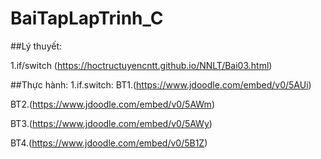 # BaiTapLapTrinh_C

##Lý thuyết:

1.if/switch (https://hoctructuyencntt.github.io/NNLT/Bai03.html)

##Thực hành:
1.if.switch: 
BT1.(https://www.jdoodle.com/embed/v0/5AUi)

BT2.(https://www.jdoodle.com/embed/v0/5AWm)

BT3.(https://www.jdoodle.com/embed/v0/5AWy)

BT4.(https://www.jdoodle.com/embed/v0/5B1Z)

